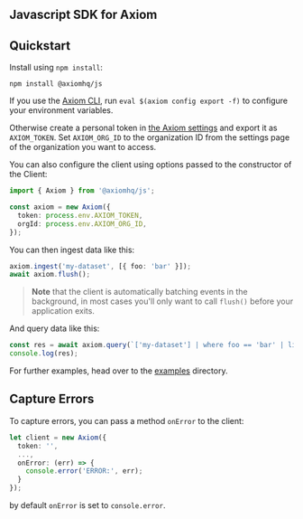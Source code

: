 ## Javascript SDK for Axiom

## Quickstart

Install using `npm install`:

```shell
npm install @axiomhq/js
```

If you use the [Axiom CLI](https://github.com/axiomhq/cli), run `eval $(axiom config export -f)` to configure your environment variables.

Otherwise create a personal token in [the Axiom settings](https://app.axiom.co/profile) and export it as `AXIOM_TOKEN`. Set `AXIOM_ORG_ID` to the organization ID from the settings page of the organization you want to access.

You can also configure the client using options passed to the constructor of the Client:

```ts
import { Axiom } from '@axiomhq/js';

const axiom = new Axiom({
  token: process.env.AXIOM_TOKEN,
  orgId: process.env.AXIOM_ORG_ID,
});
```

You can then ingest data like this:

```ts
axiom.ingest('my-dataset', [{ foo: 'bar' }]);
await axiom.flush();
```

> **Note** that the client is automatically batching events in the background, in most cases you'll only want to call `flush()` before your application exits.

And query data like this:

```ts
const res = await axiom.query(`['my-dataset'] | where foo == 'bar' | limit 100`);
console.log(res);
```

For further examples, head over to the [examples](../../examples/js) directory.


## Capture Errors

To capture errors, you can pass a method `onError` to the client:

```ts
let client = new Axiom({
  token: '',
  ...,
  onError: (err) => {
    console.error('ERROR:', err);
  }
});
```
by default `onError` is set to `console.error`.